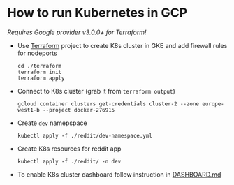 # How to run Kubernetes in GCP

_Requires Google provider v3.0.0+ for Terraform!_

- Use [Terraform](./terraform) project to create K8s cluster in GKE
  and add firewall rules for nodeports

      cd ./terraform
      terraform init
      terraform apply

- Connect to K8s cluster (grab it from `terraform output`)

      gcloud container clusters get-credentials cluster-2 --zone europe-west1-b --project docker-276915

- Create `dev` namepspace

      kubectl apply -f ./reddit/dev-namespace.yml

- Create K8s resources for reddit app

      kubectl apply -f ./reddit/ -n dev

- To enable K8s cluster dashboard follow instruction in [DASHBOARD.md](./dashboard/DASHBOARD.md)
